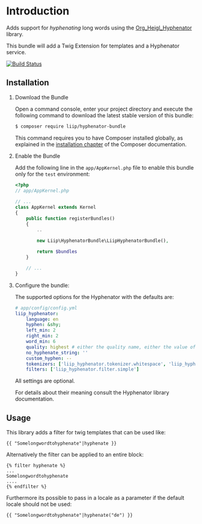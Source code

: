 Introduction
============

Adds support for _hyphenating_ long words using the [Org_Heigl_Hyphenator](https://github.com/heiglandreas/Org_Heigl_Hyphenator) library.

This bundle will add a Twig Extension for templates and a Hyphenator service.

[![Build Status](https://secure.travis-ci.org/liip/LiipHyphenatorBundle.png)](http://travis-ci.org/liip/LiipHyphenatorBundle)

Installation
------------

 1. Download the Bundle
 
    Open a command console, enter your project directory and execute the
    following command to download the latest stable version of this bundle:

    ```bash
    $ composer require liip/hyphenator-bundle
    ```

    This command requires you to have Composer installed globally, as explained
    in the [installation chapter](https://getcomposer.org/doc/00-intro.md)
    of the Composer documentation.

 2. Enable the Bundle

    Add the following line in the `app/AppKernel.php` file to enable this bundle only
    for the `test` environment:
   
    ```php
    <?php
    // app/AppKernel.php
   
    // ...
    class AppKernel extends Kernel
    {
        public function registerBundles()
        {
            ..
            
            new Liip\HyphenatorBundle\LiipHyphenatorBundle(),
    
            return $bundles
        }
    
        // ...
    }
    ```

 3. Configure the bundle:

    The supported options for the Hyphenator with the defaults are:

    ```yaml
    # app/config/config.yml
    liip_hyphenator:
        language: en
        hyphen: &shy;
        left_min: 2
        right_min: 2
        word_min: 6
        quality: highest # either the quality name, either the value of the constant
        no_hyphenate_string: ''
        custom_hyphen: --
        tokenizers: ['liip_hyphenator.tokenizer.whitespace', 'liip_hyphenator.tokenizer.punctuation']
        filters: ['liip_hyphenator.filter.simple']
    ```

    All settings are optional.
    
    For details about their meaning consult the Hyphenator library documentation.

Usage
-----

This library adds a filter for twig templates that can be used like:

    {{ "Somelongwordtohyphenate"|hyphenate }}

Alternatively the filter can be applied to an entire block:

    {% filter hyphenate %}
    ...
    Somelongwordtohyphenate
    ....
    {% endfilter %}

Furthermore its possible to pass in a locale as a parameter if the default locale should not be used:

    {{ "Somelongwordtohyphenate"|hyphenate("de") }}
